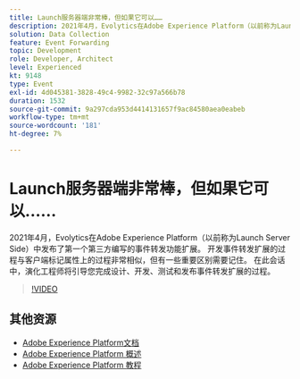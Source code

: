 ```yaml
---
title: Launch服务器端非常棒，但如果它可以……
description: 2021年4月，Evolytics在Adobe Experience Platform（以前称为Launch Server Side）中发布了第一个第三方编写的事件转发功能扩展。 开发事件转发扩展的过程与客户端标记属性上的过程非常相似，但有一些重要区别需要记住。 在此会话中，演化工程师将引导您完成设计、开发、测试和发布事件转发扩展的过程。
solution: Data Collection
feature: Event Forwarding
topic: Development
role: Developer, Architect
level: Experienced
kt: 9148
type: Event
exl-id: 4d045381-3828-49c4-9982-32c97a566b78
duration: 1532
source-git-commit: 9a297cda953d4414131657f9ac84580aea0eabeb
workflow-type: tm+mt
source-wordcount: '181'
ht-degree: 7%

---
```


# Launch服务器端非常棒，但如果它可以……

2021年4月，Evolytics在Adobe Experience Platform（以前称为Launch Server Side）中发布了第一个第三方编写的事件转发功能扩展。 开发事件转发扩展的过程与客户端标记属性上的过程非常相似，但有一些重要区别需要记住。 在此会话中，演化工程师将引导您完成设计、开发、测试和发布事件转发扩展的过程。

>[!VIDEO](https://video.tv.adobe.com/v/337591/?quality=12&learn=on&hidetitle=true)

## 其他资源

- [Adobe Experience Platform文档](https://experienceleague.adobe.com/docs/experience-platform.html)
- [Adobe Experience Platform 概述](https://experienceleague.adobe.com/docs/experience-platform/landing/home.html?lang=zh-Hans)
- [Adobe Experience Platform 教程](https://experienceleague.adobe.com/docs/platform-learn/tutorials/overview.html?lang=en)
